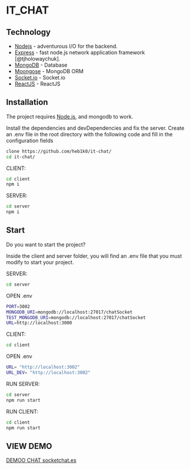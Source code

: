 # IT_CHAT

## Technology

- [Nodejs](https://nodejs.org/en/) - adventurous I/O for the backend.
- [Express](https://expressjs.com/es/) - fast node.js network application framework [@tjholowaychuk].
- [MongoDB](https://www.mongodb.com/es) - Database 
- [Moongose](https://mongoosejs.com/) - MongoDB ORM
- [Socket.io](https://socket.io/) - Socket.io
- [ReactJS](https://es.reactjs.org/) - ReactJS

## Installation

The project requires [Node.js](https://nodejs.org/), and mongodb to work.

Install the dependencies and devDependencies and fix the server.
Create an .env file in the root directory with the following code and fill in the configuration fields


```sh
clone https://github.com/heb1k0/it-chat/
cd it-chat/
```
CLIENT:
```sh
cd client
npm i
```

SERVER:

```sh
cd server
npm i
```


## Start

Do you want to start the project?

Inside the client and server folder, you will find an .env file that you must modify to start your project.

SERVER:

```sh
cd server
```
OPEN .env

````sh
PORT=3002
MONGODB_URI=mongodb://localhost:27017/chatSocket
TEST_MONGODB_URI=mongodb://localhost:27017/chatSocket
URL=http://localhost:3000
``````

CLIENT:

```sh
cd client
```
OPEN .env

````sh
URL= "http://localhost:3002"
URL_DEV= "http://localhost:3002"
``````
RUN SERVER:

````sh
cd server
npm run start
``````
RUN CLIENT:

````sh
cd client
npm run start
``````
## VIEW DEMO

[DEMOO CHAT socketchat.es](https://www.socketchat.es)
